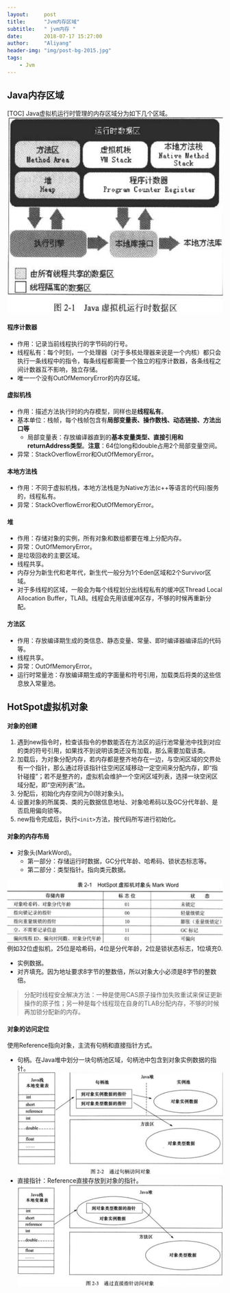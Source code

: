 ```yaml
---
layout:     post
title:      "Jvm内存区域"
subtitle:   " jvm内存 "
date:       2018-07-17 15:27:00
author:     "Aliyang"
header-img: "img/post-bg-2015.jpg"
tags:
    - Jvm
---
```

## Java内存区域
[TOC]
Java虚拟机运行时管理的内存区域分为如下几个区域。
![javaMemory](https://github.com/CoderAssassin/markdownImg/blob/master/JavaVM/JavaMemory.png?raw=true)

#### 程序计数器
* 作用：记录当前线程执行的字节码的行号。
* 线程私有：每个时刻，一个处理器（对于多核处理器来说是一个内核）都只会执行一条线程中的指令，每条线程都需要一个独立的程序计数器，各条线程之间计数器互不影响，独立存储。
* 唯一一个没有OutOfMemoryError的内存区域。

#### 虚拟机栈
* 作用：描述方法执行时的内存模型，同样也是**线程私有**。
* 基本单位：栈帧，每个栈帧包含有**局部变量表、操作数栈、动态链接、方法出口等**
	* 局部变量表：存放编译器直到的**基本变量类型、直接引用和returnAddress类型**。**注意**：64位long和double占用2个局部变量空间。
* 异常：StackOverflowError和OutOfMemoryError。

#### 本地方法栈
* 作用：不同于虚拟机栈，本地方法栈是为Native方法(c++等语言的代码)服务的，线程私有。
* 异常：StackOverflowError和OutOfMemoryError。

#### 堆
* 作用：存储对象的实例，所有对象和数组都要在堆上分配内存。
* 异常：OutOfMemoryError。
* 是垃圾回收的主要区域。
* 线程共享。
* 内存分为新生代和老年代，新生代一般分为1个Eden区域和2个Survivor区域。
* 对于多线程的区域，一般会为每个线程划分出线程私有的缓冲区Thread Local Allocation Buffer，TLAB。线程会先用该缓冲区存，不够的时候再重新分配。

#### 方法区
* 作用：存放编译期生成的类信息、静态变量、常量、即时编译器编译后的代码等。
* 线程共享。
* 异常：OutOfMemoryError。
* 运行时常量池：存放编译期生成的字面量和符号引用，加载类后将类的这些信息放入常量池。

## HotSpot虚拟机对象
#### 对象的创建
1. 遇到new指令时，检查该指令的参数能否在方法区的运行池常量池中找到对应的类的符号引用，如果找不到说明该类还没有加载，那么需要加载该类。
2. 加载后，为对象分配内存，若内存都是整齐地存在一边，与空闲区域的交界处有一个指针，那么通过将该指针往空闲区域移动一定空间来分配内存，即“指针碰撞”；若不是整齐的，虚拟机会维护一个空闲区域列表，选择一块空闲区域分配，即“空闲列表”法。
3. 分配后，初始化内存空间为0(除对象头)。
4. 设置对象的所属类、类的元数据信息地址、对象哈希码以及GC分代年龄、是否启用偏向锁等。
5. 	new指令完成后，执行`<init>`方法，按代码所写进行初始化。

#### 对象的内存布局
* 对象头(MarkWord)。
	* 第一部分：存储运行时数据，GC分代年龄、哈希码、锁状态标志等。
	* 第二部分：类型指针。指向类元数据。

![neicunbuju](https://github.com/CoderAssassin/markdownImg/blob/master/JavaVM/MarkWord.png?raw=true)
例如32位虚拟机，25位是哈希码，4位是分代年龄，2位是锁状态标志，1位填充0.

* 实例数据。
* 对齐填充。因为地址要求8字节的整数倍，所以对象大小必须是8字节的整数倍。

> 分配时线程安全解决方法：一种是使用CAS原子操作加失败重试来保证更新操作的原子性；另一种是每个线程现在自身的TLAB分配内存，不够的时候再加锁分配新的内存。

#### 对象的访问定位
使用Reference指向对象，主流有句柄和直接指针方式。

* 句柄。在Java堆中划分一块句柄池区域，句柄池中包含到对象实例数据的指针。
![jubing](https://github.com/CoderAssassin/markdownImg/blob/master/JavaVM/jubing.png?raw=true)
* 直接指针：Reference直接存放到对象的指针。
![zhijiezhizhen](https://github.com/CoderAssassin/markdownImg/blob/master/JavaVM/zhijieyinyong.png?raw=true)

